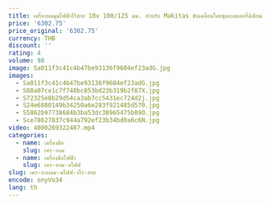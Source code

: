 ```yaml
---
title: เครื่องบดมุมไฟฟ้าไร้สาย 18v 100/125 มม. สําหรับ Makitas ขับเคลื่อนโดยชุดแบตเตอรี่ลิเธียมไอออน 18v
price: '6302.75'
price_original: '6302.75'
currency: THB
discount: ''
rating: 4
volume: 98
image: Sa011f3c41c4b47be93136f9604ef23adG.jpg
images:
  - Sa011f3c41c4b47be93136f9604ef23adG.jpg
  - S88a07ce1c7f748bc853bd23b319b2f87X.jpg
  - S72325e8b29d54ca3ab7cc5431ec724d2j.jpg
  - S24e6880149b34250a6e283f921485d570.jpg
  - S5862b97738684b3ba53dc38965475b09O.jpg
  - Sce78627837c944a792ef23b34bd0a6c6N.jpg
video: 4000269322487.mp4
categories:
  - name: เครื่องมือ
    slug: เคร-องม
  - name: เครื่องมือไฟฟ้า
    slug: เคร-องม-อไฟฟ
slug: เคร-องบดม-มไฟฟ-าไร-สาย
encode: onyVo34
lang: th
---
```

  